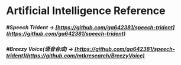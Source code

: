 # Artificial Intelligence Reference

##### #Speech Trident -> [https://github.com/ga642381/speech-trident](https://github.com/ga642381/speech-trident)

##### #Breezy Voice(语音合成) -> [https://github.com/ga642381/speech-trident](https://github.com/mtkresearch/BreezyVoice)
